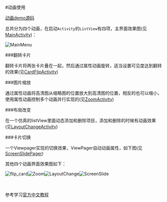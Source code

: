 #动画使用

[动画demo源码](https://github.com/zhouchaoyuan/ThePlanForMe/tree/master/M3-M4/W5/MyAnimation)

总共分为四个动画，在启动`Activity`的`ListView`有四项，主界面效果图(见[MainActivity](https://github.com/zhouchaoyuan/ThePlanForMe/blob/master/M3-M4/W5/MyAnimation/app/src/main/java/cn/zhouchaoyuan/myanimation/MainActivity.java))：

![MainMenu](https://raw.githubusercontent.com/zhouchaoyuan/ThePlanForMe/master/M3-M4/W5/MainMenu.gif)

###翻转卡片

翻转卡片将两张卡片叠在一起，然后通过属性动画旋转，适当设置可见度达到翻转的效果(见[CardFlipActivity](https://github.com/zhouchaoyuan/ThePlanForMe/blob/master/M3-M4/W5/MyAnimation/app/src/main/java/cn/zhouchaoyuan/myanimation/CardFlipActivity.java))

###图片缩放

通过属性动画将高清图从缩略图的位置放大到高清图的位置，相反的也可以缩小，使用属性动画控制多个动画并行实现的(见[ZoomActivity](https://github.com/zhouchaoyuan/ThePlanForMe/blob/master/M3-M4/W5/MyAnimation/app/src/main/java/cn/zhouchaoyuan/myanimation/ZoomActivity.java))

###布局改变

在一个仿真的listView里面动态添加和删除项目，添加和删除的时候有动画效果(见[LayoutChangeActivity](https://github.com/zhouchaoyuan/ThePlanForMe/blob/master/M3-M4/W5/MyAnimation/app/src/main/java/cn/zhouchaoyuan/myanimation/LayoutChangeActivity.java))

###卡片切换

一个Viewpager实现的切换效果，ViewPager自动动画属性，如下图(见[ScreenSlidePager](https://github.com/zhouchaoyuan/ThePlanForMe/blob/master/M3-M4/W5/MyAnimation/app/src/main/java/cn/zhouchaoyuan/myanimation/ScreenSlidePager.java))

其他四个动画界面效果图如下：

![flip_card](https://raw.githubusercontent.com/zhouchaoyuan/ThePlanForMe/master/M3-M4/W5/flip_card.gif)![Zoom](https://raw.githubusercontent.com/zhouchaoyuan/ThePlanForMe/master/M3-M4/W5/Zoom.gif)![LayoutChange](https://raw.githubusercontent.com/zhouchaoyuan/ThePlanForMe/master/M3-M4/W5/LayoutChange.gif)![ScreenSlide](https://raw.githubusercontent.com/zhouchaoyuan/ThePlanForMe/master/M3-M4/W5/ScreenSlide.gif)

</br></br>参考学习[官方中文教程](http://hukai.me/android-training-course-in-chinese/animations/index.html)